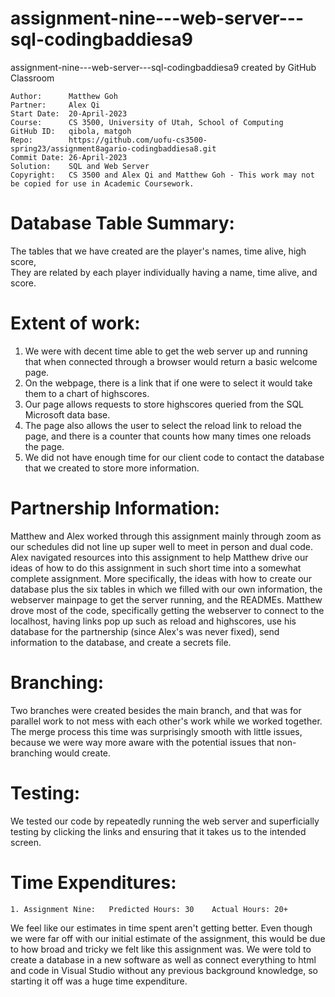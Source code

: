 # assignment-nine---web-server---sql-codingbaddiesa9
assignment-nine---web-server---sql-codingbaddiesa9 created by GitHub Classroom

```
Author:      Matthew Goh   
Partner:     Alex Qi
Start Date:  20-April-2023
Course:      CS 3500, University of Utah, School of Computing
GitHub ID:   qibola, matgoh
Repo:        https://github.com/uofu-cs3500-spring23/assignment8agario-codingbaddiesa8.git
Commit Date: 26-April-2023 
Solution:    SQL and Web Server
Copyright:   CS 3500 and Alex Qi and Matthew Goh - This work may not be copied for use in Academic Coursework.
```

# Database Table Summary:

The tables that we have created are the player's names, time alive, high score,  
They are related by each player individually having a name, time alive, and score. 

# Extent of work:

1. We were with decent time able to get the web server up and running that when connected through a browser would return a basic welcome page. 
2. On the webpage, there is a link that if one were to select it would take them to a chart of highscores.
3. Our page allows requests to store highscores queried from the SQL Microsoft data base.
4. The page also allows the user to select the reload link to reload the page, and there is a counter that counts how many times one reloads the page. 
5. We did not have enough time for our client code to contact the database that we created to store more information.

# Partnership Information:

Matthew and Alex worked through this assignment mainly through zoom as our schedules did not line up super well to meet in person and dual code. 
Alex navigated resources into this assignment to help Matthew drive our ideas of how to do this assignment in such short time into a somewhat complete assignment. More specifically, the ideas with how to create our database plus the six tables in which we filled with our own information, the webserver mainpage to get the server running, and the READMEs. Matthew drove most of the code, specifically getting the webserver to connect to the localhost, having links pop up such as reload and highscores, use his database for the partnership (since Alex's was never fixed), send information to the database, and create a secrets file. 

# Branching:

Two branches were created besides the main branch, and that was for parallel work to not mess with each other's work while we worked together. The merge process this time was surprisingly smooth with little issues, because we were way more aware with the potential issues that non-branching would create. 

# Testing: 

We tested our code by repeatedly running the web server and superficially testing by clicking the links and ensuring that it takes us to the intended screen. 

# Time Expenditures:

    1. Assignment Nine:   Predicted Hours: 30    Actual Hours: 20+  
 
We feel like our estimates in time spent aren't getting better. Even though we were far off with our initial estimate of the assignment, this would be due to how broad and tricky we felt like this assignment was. We were told to create a database in a new software as well as connect everything to html and code in Visual Studio without any previous background knowledge, so starting it off was a huge time expenditure.
